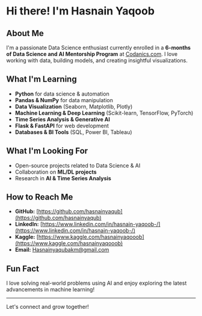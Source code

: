 # Hi there! I'm Hasnain Yaqoob

## About Me
I'm a passionate Data Science enthusiast currently enrolled in a **6-months of Data Science and AI Mentorship Program** at [Codanics.com](https://codanics.com). I love working with data, building models, and creating insightful visualizations.

## What I'm Learning
- **Python** for data science & automation
- **Pandas & NumPy** for data manipulation
- **Data Visualization** (Seaborn, Matplotlib, Plotly)
- **Machine Learning & Deep Learning** (Scikit-learn, TensorFlow, PyTorch)
- **Time Series Analysis & Generative AI**
- **Flask & FastAPI** for web development
- **Databases & BI Tools** (SQL, Power BI, Tableau)

## What I'm Looking For
- Open-source projects related to Data Science & AI
- Collaboration on **ML/DL projects**
- Research in **AI & Time Series Analysis**

## How to Reach Me
- **GitHub:** [https://github.com/hasnainyaqub](https://github.com/hasnainyaqub)
- **LinkedIn:** [https://www.linkedin.com/in/hasnain-yaqoob-/](https://www.linkedin.com/in/hasnain-yaqoob-/)
- **Kaggle:** [https://www.kaggle.com/hasnainyaqooob](https://www.kaggle.com/hasnainyaqooob)
- **Email:** Hasnainyaqubakm@gmail.com

## Fun Fact
I love solving real-world problems using AI and enjoy exploring the latest advancements in machine learning!

---
Let's connect and grow together! 



